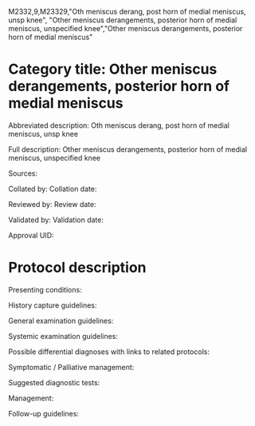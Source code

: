 M2332,9,M23329,"Oth meniscus derang, post horn of medial meniscus, unsp knee", "Other meniscus derangements, posterior horn of medial meniscus, unspecified knee","Other meniscus derangements, posterior horn of medial meniscus"
# Category title: Other meniscus derangements, posterior horn of medial meniscus

Abbreviated description: Oth meniscus derang, post horn of medial meniscus, unsp knee

Full description: Other meniscus derangements, posterior horn of medial meniscus, unspecified knee

Sources:

Collated by:
Collation date:

Reviewed by:
Review date:

Validated by:
Validation date:

Approval UID:

# Protocol description

Presenting conditions:

History capture guidelines:

General examination guidelines:

Systemic examination guidelines:

Possible differential diagnoses with links to related protocols:

Symptomatic / Palliative management:

Suggested diagnostic tests:

Management:

Follow-up guidelines:
